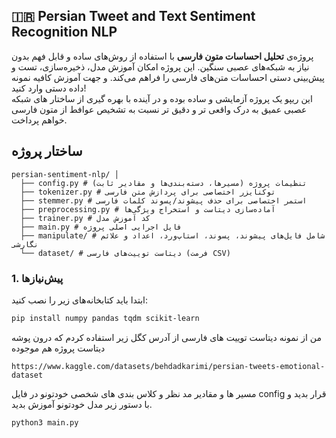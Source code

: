 ## 🇮🇷 Persian Tweet and Text Sentiment Recognition NLP

پروژه‌ی **تحلیل احساسات متون فارسی** با استفاده از روش‌های ساده و قابل فهم بدون نیاز به شبکه‌های عصبی سنگین. 
این پروژه امکان آموزش مدل، ذخیره‌سازی، تست و پیش‌بینی دستی احساسات متن‌های فارسی را فراهم می‌کند. و جهت آموزش کافیه نمونه داده دستی وارد کنید! \
این ریپو یک پروژه آزمایشی و ساده بوده و در آینده با بهره گیری از ساختار های شبکه عصبی عمیق به درک واقعی تر و دقیق تر نسبت به تشخیص عوافط از متون فارسی خواهم پرداخت.



## ساختار پروژه
```
persian-sentiment-nlp/ │ 
  ├── config.py # تنظیمات پروژه (مسیرها، دسته‌بندی‌ها و مقادیر ثابت) 
  ├── tokenizer.py # توکنایزر اختصاصی برای پردازش متن فارسی 
  ├── stemmer.py # استمر اختصاصی برای حذف پیشوند/پسوند کلمات فارسی 
  ├── preprocessing.py # آماده‌سازی دیتاست و استخراج ویژگی‌ها 
  ├── trainer.py # کد آموزش مدل
  ├── main.py # فایل اجرایی اصلی پروژه 
  ├── manipulate/ # شامل فایل‌های پیشوند، پسوند، استاپ‌ورد، اعداد و علائم نگارشی
  └── dataset/ # دیتاست توییت‌های فارسی (فرمت CSV)
```
### 1. پیش‌نیازها

ابتدا باید کتابخانه‌های زیر را نصب کنید:

```bash
pip install numpy pandas tqdm scikit-learn
```
من از نمونه دیتاست توییت های فارسی از آدرس کگل زیر استفاده کردم که درون پوشه دیتاست پروژه هم موجوده
```
https://www.kaggle.com/datasets/behdadkarimi/persian-tweets-emotional-dataset
```
مسیر ها و مقادیر مد نظر و کلاس بندی های شخصی خودتونو در فایل config قرار بدید و با دستور زیر مدل خودتونو آموزش بدید.
```bash
python3 main.py
```
